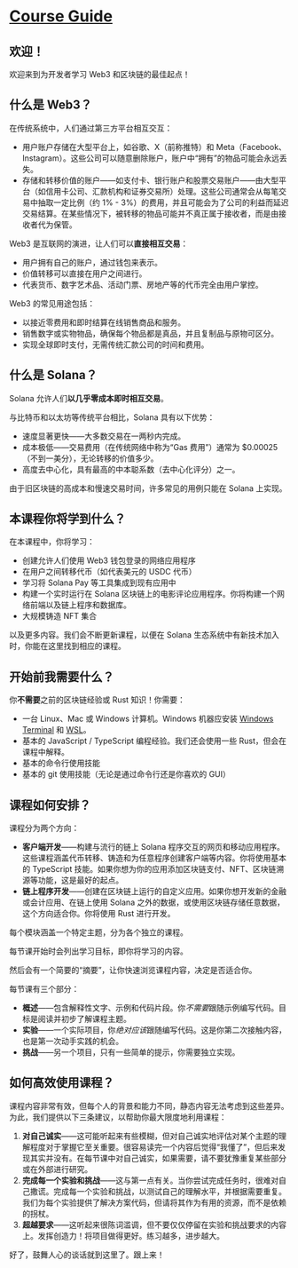 # [Course Guide](https://www.soldev.app/course/getting-started)

## 欢迎！

欢迎来到为开发者学习 Web3 和区块链的最佳起点！

## 什么是 Web3？

在传统系统中，人们通过第三方平台相互交互：

- 用户账户存储在大型平台上，如谷歌、X（前称推特）和 Meta（Facebook、Instagram）。这些公司可以随意删除账户，账户中“拥有”的物品可能会永远丢失。
- 存储和转移价值的账户——如支付卡、银行账户和股票交易账户——由大型平台（如信用卡公司、汇款机构和证券交易所）处理。这些公司通常会从每笔交易中抽取一定比例（约 1% - 3%）的费用，并且可能会为了公司的利益而延迟交易结算。在某些情况下，被转移的物品可能并不真正属于接收者，而是由接收者代为保管。

Web3 是互联网的演进，让人们可以**直接相互交易**：

- 用户拥有自己的账户，通过钱包来表示。
- 价值转移可以直接在用户之间进行。
- 代表货币、数字艺术品、活动门票、房地产等的代币完全由用户掌控。

Web3 的常见用途包括：

- 以接近零费用和即时结算在线销售商品和服务。
- 销售数字或实物物品，确保每个物品都是真品，并且复制品与原物可区分。
- 实现全球即时支付，无需传统汇款公司的时间和费用。

## 什么是 Solana？

Solana 允许人们**以几乎零成本即时相互交易**。

与比特币和以太坊等传统平台相比，Solana 具有以下优势：

- 速度显著更快——大多数交易在一两秒内完成。
- 成本极低——交易费用（在传统网络中称为“Gas 费用”）通常为 $0.00025（不到一美分），无论转移的价值多少。
- 高度去中心化，具有最高的中本聪系数（去中心化评分）之一。

由于旧区块链的高成本和慢速交易时间，许多常见的用例只能在 Solana 上实现。

## 本课程你将学到什么？

在本课程中，你将学习：

- 创建允许人们使用 Web3 钱包登录的网络应用程序
- 在用户之间转移代币（如代表美元的 USDC 代币）
- 学习将 Solana Pay 等工具集成到现有应用中
- 构建一个实时运行在 Solana 区块链上的电影评论应用程序。你将构建一个网络前端以及链上程序和数据库。
- 大规模铸造 NFT 集合

以及更多内容。我们会不断更新课程，以便在 Solana 生态系统中有新技术加入时，你能在这里找到相应的课程。

## 开始前我需要什么？

你**不需要**之前的区块链经验或 Rust 知识！你需要：

- 一台 Linux、Mac 或 Windows 计算机。Windows 机器应安装 [Windows Terminal](https://aka.ms/terminal) 和 [WSL](https://learn.microsoft.com/en-us/windows/wsl/)。
- 基本的 JavaScript / TypeScript 编程经验。我们还会使用一些 Rust，但会在课程中解释。
- 基本的命令行使用技能
- 基本的 git 使用技能（无论是通过命令行还是你喜欢的 GUI）

## 课程如何安排？

课程分为两个方向：

- **客户端开发**——构建与流行的链上 Solana 程序交互的网页和移动应用程序。这些课程涵盖代币转移、铸造和为任意程序创建客户端等内容。你将使用基本的 TypeScript 技能。如果你想为你的应用添加区块链支付、NFT、区块链溯源等功能，这是最好的起点。
- **链上程序开发**——创建在区块链上运行的自定义应用。如果你想开发新的金融或会计应用、在链上使用 Solana 之外的数据，或使用区块链存储任意数据，这个方向适合你。你将使用 Rust 进行开发。

每个模块涵盖一个特定主题，分为各个独立的课程。

每节课开始时会列出学习目标，即你将学习的内容。

然后会有一个简要的“摘要”，让你快速浏览课程内容，决定是否适合你。

每节课有三个部分：

- **概述**——包含解释性文字、示例和代码片段。你*不需要*跟随示例编写代码。目标是阅读并初步了解课程主题。
- **实验**——一个实际项目，你*绝对应该*跟随编写代码。这是你第二次接触内容，也是第一次动手实践的机会。
- **挑战**——另一个项目，只有一些简单的提示，你需要独立实现。

## 如何高效使用课程？

课程内容非常有效，但每个人的背景和能力不同，静态内容无法考虑到这些差异。为此，我们提供以下三条建议，以帮助你最大限度地利用课程：

1. **对自己诚实**——这可能听起来有些模糊，但对自己诚实地评估对某个主题的理解程度对于掌握它至关重要。很容易读完一个内容后觉得“我懂了”，但后来发现其实并没有。在每节课中对自己诚实，如果需要，请不要犹豫重复某些部分或在外部进行研究。
2. **完成每一个实验和挑战**——这与第一点有关。当你尝试完成任务时，很难对自己撒谎。完成每一个实验和挑战，以测试自己的理解水平，并根据需要重复。我们为每个实验提供了解决方案代码，但请将其作为有用的资源，而不是依赖的拐杖。
3. **超越要求**——这听起来很陈词滥调，但不要仅仅停留在实验和挑战要求的内容上。发挥创造力！将项目做得更好。练习越多，进步越大。

好了，鼓舞人心的谈话就到这里了。跟上来！